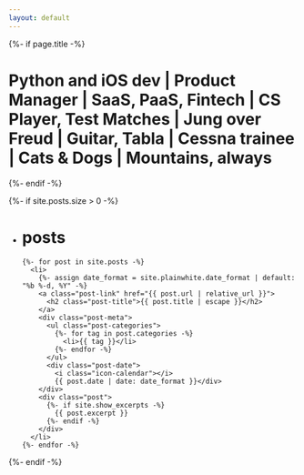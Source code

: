 ```yaml
---
layout: default
---
```


{%- if page.title -%}
  <h1 class="page-heading">Python and iOS dev | Product Manager | SaaS, PaaS, Fintech | CS Player, Test Matches | Jung over Freud | Guitar, Tabla | Cessna trainee | Cats & Dogs | Mountains, always</h1>
{%- endif -%}


{%- if site.posts.size > 0 -%}
  <ul class="posts">
    <li>
      <h1 id="posts-label">posts</h1>
    </li>

    {%- for post in site.posts -%}
      <li>
        {%- assign date_format = site.plainwhite.date_format | default: "%b %-d, %Y" -%}
        <a class="post-link" href="{{ post.url | relative_url }}">
          <h2 class="post-title">{{ post.title | escape }}</h2>
        </a>
        <div class="post-meta">
          <ul class="post-categories">
            {%- for tag in post.categories -%}
              <li>{{ tag }}</li>
            {%- endfor -%}
          </ul>
          <div class="post-date">
            <i class="icon-calendar"></i>
            {{ post.date | date: date_format }}</div>
        </div>
        <div class="post">
          {%- if site.show_excerpts -%}
            {{ post.excerpt }}
          {%- endif -%}
        </div>
      </li>
    {%- endfor -%}
  </ul>

  <!-- <p class="feed-subscribe"><svg class="svg-icon orange">
		<use xlink:href="{{ '/assets/minima-social-icons.svg#rss' | relative_url }}"></use>
	</svg><a href="{{ "/feed.xml" | relative_url }}">Subscribe</a></p> -->
{%- endif -%}
